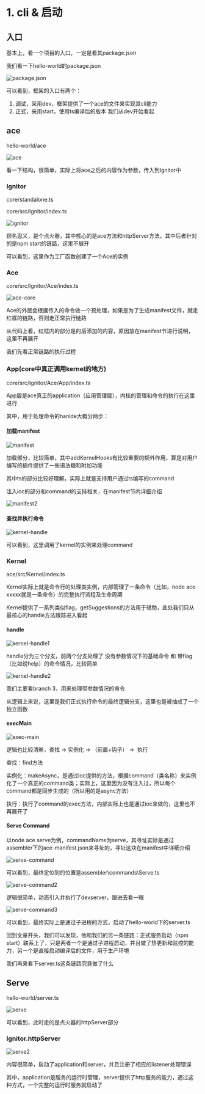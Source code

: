 # 1. cli & 启动
## 入口
基本上，看一个项目的入口，一定是看其package.json

我们看一下hello-world的package.json

![package.json](./img/package-json.png)

可以看到，框架的入口有两个：
1. 调试，采用dev，框架提供了一个ace的文件来实现其cli能力
1. 正式，采用start，使用ts编译后的版本
我们从dev开始看起

## ace
hello-world/ace

![ace](./img/ace.png)

看一下结构，很简单，实际上将ace之后的内容作为参数，传入到Ignitor中

### Ignitor
core/standalone.ts

core/src/Ignitor/index.ts

![ignitor](./img/ignitor.png)

顾名思义，是个点火器，其中核心的是ace方法和httpServer方法，其中后者针对的是npm start的链路，这里不展开

可以看到，这里作为工厂函数创建了一个Ace的实例

### Ace
core/src/Ignitor/Ace/index.ts

![ace-core](./img/ace-index.png)

Ace的外层会根据传入的命令做一个预处理，如果是为了生成manifest文件，就走红框的链路，否则走正常执行链路

从代码上看，红框内的部分是的后添加的内容，原因放在manifest节进行说明，这里不再展开

我们先看正常链路的执行过程

### App(core中真正调用kernel的地方)
core/src/Ignitor/Ace/App/index.ts

App层是ace真正的application（应用管理层），内核的管理和命令的执行在这里进行

其中，用于处理命令的hanlde大概分两步：

#### 加载manifest

![manifest](./img/manifest.png)

加载部分，比较简单，其中addKernelHooks有比较重要的额外作用，算是对用户编写的插件提供了一些语法糖和附加功能

其中ts的部分比较好理解，实际上就是支持用户通过ts编写的command

注入ioc的部分和command的支持相关，在manifest节内详细介绍

![manifest2](./img/manifest2.png)

#### 查找并执行命令

![kernel-handle](./img/kernel-handle.png)

可以看到，这里调用了kernel的实例来处理command

### Kernel
ace/src/Kernel/index.ts

Kernel实际上就是命令行的处理类实例，内部管理了一条命令（比如，node ace xxxxx就是一条命令）的完整执行流程及生命周期

Kernel提供了一系列类似flag，getSuggestions的方法用于辅助，此处我们只从最核心的handle方法跟踪进入看起

#### handle

![kernel-handle1](./img/kernel-handle1.png)

handle分为三个分支，前两个分支处理了 没有参数情况下的基础命令 和 带flag（比如说help）的命令情况，比较简单

![kernel-handle2](./img/kernel-handle2.png)

我们主要看branch 3，用来处理带参数情况的命令

从逻辑上来说，这里是我们正式执行命令的最终逻辑分支，这里也是被抽成了一个独立函数

#### execMain

![exec-main](./img/exec-main.png)

逻辑也比较清晰，查找 → 实例化 → （前置+钩子） →  执行

查找：find方法

实例化：makeAsync，是通过ioc提供的方法，根据command（类名称）来实例化了一个真正的command类；实际上，这里因为没有注入过，所以每个command都是同步生成的（所以用的是async方法）

执行：执行了command的exec方法，内部实际上也是通过ioc来做的，这里也不再展开了

#### Serve Command
以node ace serve为例，commandName为serve，其寻址实际是通过assembler下的ace-manifest.json来寻址的，寻址这块在manifest中详细介绍

![serve-command](./img/serve-command.png)

可以看到，最终定位到的位置是assembler\commands\Serve.ts

![serve-command2](./img/serve-command2.png)

逻辑很简单，动态引入并执行了devserver，跟进去看一眼

![serve-command3](./img/serve-command3.png)

可以看到，最终实际上是通过子进程的方式，启动了hello-world下的server.ts

回到文章开头，我们可以发现，他和我们的另一条链路：正式服务启动（npm start）联系上了，只是两者一个是通过子进程启动，并且做了热更新和监控的能力，另一个是直接启动编译后的文件，用于生产环境



我们再来看下server.ts这条链路究竟做了什么

## Serve
hello-world/server.ts

![serve](./img/serve.png)

可以看到，此时走的是点火器的httpServer部分

### Ignitor.httpServer

![serve2](./img/serve2.png)

内容很简单，启动了application和server，并且注册了相应的listener处理错误

其中，application是服务的运行时管理，server提供了http服务的能力，通过这种方式，一个完整的运行时服务就启动了